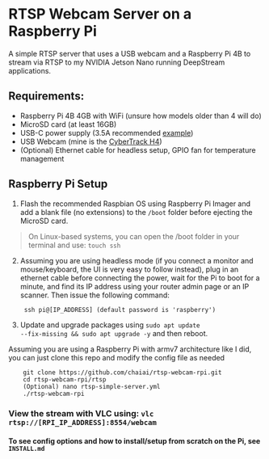 # RTSP Webcam Server on a Raspberry Pi

A simple RTSP server that uses a USB webcam and a Raspberry Pi 4B to stream via RTSP to my NVIDIA Jetson Nano running DeepStream applications.

## Requirements:
- Raspberry Pi 4B 4GB with WiFi (unsure how models older than 4 will do)
- MicroSD card (at least 16GB)
- USB-C power supply (3.5A recommended [example](https://www.amazon.com/dp/B07TYQRXTK))
- USB Webcam (mine is the [CyberTrack H4](https://www.adesso.com/product/cybertrack-h4-1080p-hd-usb-webcam-with-built-in-microphone/))
- (Optional) Ethernet cable for headless setup, GPIO fan for temperature management

## Raspberry Pi Setup
1. Flash the recommended Raspbian OS using Raspberry Pi Imager and add a blank file (no extensions) to the <code>/boot</code> folder before ejecting the MicroSD card.
> On Linux-based systems, you can open the /boot folder in your terminal and use: <code>touch ssh</code>
2. Assuming you are using headless mode (if you connect a monitor and mouse/keyboard, the UI is very easy to follow instead), plug in an ethernet cable before connecting the power, wait for the Pi to boot for a minute, and find its IP address using your router admin page or an IP scanner. Then issue the following command:

        ssh pi@[IP_ADDRESS] (default password is 'raspberry')

3. Update and upgrade packages using <code>sudo apt update --fix-missing && sudo apt upgrade -y</code> and then reboot.

Assuming you are using a Raspberry Pi with armv7 architecture like I did, you can just clone this repo and modify the config file as needed

        git clone https://github.com/chaiai/rtsp-webcam-rpi.git
        cd rtsp-webcam-rpi/rtsp
        (Optional) nano rtsp-simple-server.yml
        ./rtsp-webcam-rpi
        
 ### View the stream with VLC using: <code>vlc rtsp://[RPI_IP_ADDRESS]:8554/webcam</code>
 
 #### To see config options and how to install/setup from scratch on the Pi, see <code>INSTALL.md</code>
